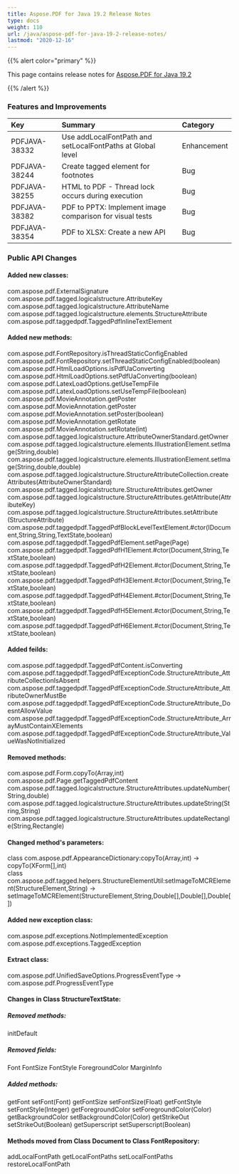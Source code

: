 ```yaml
---
title: Aspose.PDF for Java 19.2 Release Notes
type: docs
weight: 110
url: /java/aspose-pdf-for-java-19-2-release-notes/
lastmod: "2020-12-16"
---
```


{{% alert color="primary" %}}

This page contains release notes for [Aspose.PDF for Java 19.2](https://repository.aspose.com/repo/com/aspose/aspose-pdf/19.2/)

{{% /alert %}}
### **Features and Improvements**

|**Key**|**Summary**|**Category**|
| :- | :- | :- |
|PDFJAVA-38332|Use addLocalFontPath and setLocalFontPaths at Global level  |Enhancement|
|PDFJAVA-38244|Create tagged element for footnotes|Bug|
|PDFJAVA-38255|HTML to PDF - Thread lock occurs during execution|Bug|
|PDFJAVA-38382|PDF to PPTX: Implement image comparison for visual tests|Bug|
|PDFJAVA-38354|PDF to XLSX: Create a new API|Bug|

### **Public API Changes**
#### **Added new classes:**  

com.aspose.pdf.ExternalSignature  
com.aspose.pdf.tagged.logicalstructure.AttributeKey  
com.aspose.pdf.tagged.logicalstructure.AttributeName  
com.aspose.pdf.tagged.logicalstructure.elements.StructureAttribute  
com.aspose.pdf.taggedpdf.TaggedPdfInlineTextElement  

#### **Added new methods:**

com.aspose.pdf.FontRepository.isThreadStaticConfigEnabled  
com.aspose.pdf.FontRepository.setThreadStaticConfigEnabled(boolean)  
com.aspose.pdf.HtmlLoadOptions.isPdfUaConverting  
com.aspose.pdf.HtmlLoadOptions.setPdfUaConverting(boolean)  
com.aspose.pdf.LatexLoadOptions.getUseTempFile  
com.aspose.pdf.LatexLoadOptions.setUseTempFile(boolean)  
com.aspose.pdf.MovieAnnotation.getPoster  
com.aspose.pdf.MovieAnnotation.getPoster  
com.aspose.pdf.MovieAnnotation.setPoster(boolean)  
com.aspose.pdf.MovieAnnotation.getRotate  
com.aspose.pdf.MovieAnnotation.setRotate(int)  
com.aspose.pdf.tagged.logicalstructure.AttributeOwnerStandard.getOwner 
com.aspose.pdf.tagged.logicalstructure.elements.IllustrationElement.setImage(String,double)  
com.aspose.pdf.tagged.logicalstructure.elements.IllustrationElement.setImage(String,double,double)  
com.aspose.pdf.tagged.logicalstructure.StructureAttributeCollection.createAttributes(AttributeOwnerStandard)  
com.aspose.pdf.tagged.logicalstructure.StructureAttributes.getOwner  
com.aspose.pdf.tagged.logicalstructure.StructureAttributes.getAttribute(AttributeKey)  
com.aspose.pdf.tagged.logicalstructure.StructureAttributes.setAttribute   (StructureAttribute)  
com.aspose.pdf.taggedpdf.TaggedPdfBlockLevelTextElement.#ctor(IDocument,String,String,TextState,boolean)  
com.aspose.pdf.taggedpdf.TaggedPdfElement.setPage(Page)  
com.aspose.pdf.taggedpdf.TaggedPdfH1Element.#ctor(Document,String,TextState,boolean)  
com.aspose.pdf.taggedpdf.TaggedPdfH2Element.#ctor(Document,String,TextState,boolean)  
com.aspose.pdf.taggedpdf.TaggedPdfH3Element.#ctor(Document,String,TextState,boolean)  
com.aspose.pdf.taggedpdf.TaggedPdfH4Element.#ctor(Document,String,TextState,boolean)  
com.aspose.pdf.taggedpdf.TaggedPdfH5Element.#ctor(Document,String,TextState,boolean)  
com.aspose.pdf.taggedpdf.TaggedPdfH6Element.#ctor(Document,String,TextState,boolean)  

#### **Added feilds:**

com.aspose.pdf.taggedpdf.TaggedPdfContent.isConverting  
com.aspose.pdf.taggedpdf.TaggedPdfExceptionCode.StructureAttribute_AttributeCollectionIsAbsent  
com.aspose.pdf.taggedpdf.TaggedPdfExceptionCode.StructureAttribute_AttributeOwnerMustBe  
com.aspose.pdf.taggedpdf.TaggedPdfExceptionCode.StructureAttribute_DoesntAllowValue  
com.aspose.pdf.taggedpdf.TaggedPdfExceptionCode.StructureAttribute_ArrayMustContainXElements  
com.aspose.pdf.taggedpdf.TaggedPdfExceptionCode.StructureAttribute_ValueWasNotInitialized  

#### **Removed methods:**

com.aspose.pdf.Form.copyTo(Array,int)  
com.aspose.pdf.Page.getTaggedPdfContent  
com.aspose.pdf.tagged.logicalstructure.StructureAttributes.updateNumber(String,double)  
com.aspose.pdf.tagged.logicalstructure.StructureAttributes.updateString(String,String)  
com.aspose.pdf.tagged.logicalstructure.StructureAttributes.updateRectangle(String,Rectangle)  

#### **Changed method's parameters:**

class com.aspose.pdf.AppearanceDictionary:copyTo(Array,int) -> copyTo(XForm[],int)  
class com.aspose.pdf.tagged.helpers.StructureElementUtil:setImageToMCRElement(StructureElement,String) -> setImageToMCRElement(StructureElement,String,Double[],Double[],Double[])  

#### **Added new exception class:**

com.aspose.pdf.exceptions.NotImplementedException  
com.aspose.pdf.exceptions.TaggedException  

#### **Extract class:**

com.aspose.pdf.UnifiedSaveOptions.ProgressEventType -> com.aspose.pdf.ProgressEventType  

#### **Changes in Class StructureTextState:**

##### **Removed methods:**

initDefault
##### **Removed fields:**

Font
FontSize
FontStyle
ForegroundColor
MarginInfo

##### **Added methods:**

getFont
setFont(Font)
getFontSize
setFontSize(Float)
getFontStyle
setFontStyle(Integer)
getForegroundColor
setForegroundColor(Color)
getBackgroundColor
setBackgroundColor(Color)
getStrikeOut
setStrikeOut(Boolean)
getSuperscript
setSuperscript(Boolean)

#### **Methods moved from Class Document to Class FontRepository:**

addLocalFontPath
getLocalFontPaths
setLocalFontPaths
restoreLocalFontPath

